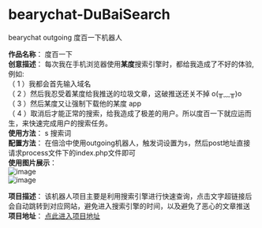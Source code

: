 # bearychat-DuBaiSearch

bearychat outgoing 度百一下机器人


**作品名称**： 度百一下  
**创意描述**： 每次我在手机浏览器使用**某度**搜索引擎时，都给我造成了不好的体验,例如:  
（ 1 ）我都会首先输入域名  
（ 2 ）然后我忍受着某度给我推送的垃圾文章，这破推送还关不掉 o(╥﹏╥)o  
（ 3 ）然后某度又让强制下载他的某度 app  
（ 4 ）取消后才能正常的搜索，给我造成了极差的用户。所以度百一下就应运而生，来快速完成用户的搜索任务。  
**使用方法**： s 搜索词  
**配置方法**： 在倍洽中使用outgoing机器人，触发词设置为s，然后post地址直接请求process文件下的index.php文件即可  
**使用图片展示**：  
![image](https://font-1253926033.cos.ap-beijing.myqcloud.com/bearychat/bq3.PNG)  
![image](https://font-1253926033.cos.ap-beijing.myqcloud.com/bearychat/bq2.PNG)  

**项目描述**： 该机器人项目主要是利用搜索引擎进行快速查询，点击文字超链接后会自动跳转到对应网站，避免进入搜索引擎的时间，以及避免了恶心的文章推送  
**项目地址**： [点此进入项目地址](https://github.com/tomsmith987/bearychat-DuBaiSearch)
